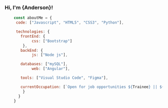 ###                                                      Hi, I'm {Anderson}!
```JavaScript
    const aboutMe = {
     code: ["Javascript", "HTML5", "CSS3", "Python"],

     technologies: {
       frontEnd: {
            css: ["Bootstrap"]
        },
       backEnd: {
            js: ["Node js"],

       databases: ["mySQL"],
            web: ["Angular"],

       tools: ["Visual Studio Code", "Figma"],

       currentOccupation: [`Open for job opportunities ${Trainee} || ${Developer_Jr}`]
        }
      }
    }
```
